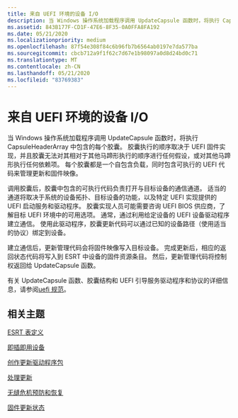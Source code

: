 ```yaml
---
title: 来自 UEFI 环境的设备 I/O
description: 当 Windows 操作系统加载程序调用 UpdateCapsule 函数时，将执行 CapsuleHeaderArray 中包含的每个胶囊。
ms.assetid: 843B177F-CD1F-47E6-8F35-0A0FFA8FA192
ms.date: 05/21/2020
ms.localizationpriority: medium
ms.openlocfilehash: 87f54e308f84c6b96fb7b6564ab0197e7da577ba
ms.sourcegitcommit: cbcb712a9f1f62c7d67e1b98097a0d8d24bd0c71
ms.translationtype: MT
ms.contentlocale: zh-CN
ms.lasthandoff: 05/21/2020
ms.locfileid: "83769383"
---
```

# <a name="device-io-from-the-uefi-environment"></a>来自 UEFI 环境的设备 I/O

当 Windows 操作系统加载程序调用 UpdateCapsule 函数时，将执行 CapsuleHeaderArray 中包含的每个胶囊。 胶囊执行的顺序取决于 UEFI 固件实现，并且胶囊无法对其相对于其他马蹄形执行的顺序进行任何假设，或对其他马蹄形执行任何依赖项。 每个胶囊都是一个自包含负载，同时包含可执行的 UEFI 代码来管理更新和固件映像。

调用胶囊后，胶囊中包含的可执行代码负责打开与目标设备的通信通道。 适当的通道将取决于系统的设备拓扑、目标设备的功能，以及特定 UEFI 实现提供的 UEFI 启动服务和驱动程序。 胶囊实现人员可能需要咨询 UEFI BIOS 供应商，了解目标 UEFI 环境中的可用选项。 通常，通过利用给定设备的 UEFI 设备驱动程序建立通信。 使用此驱动程序，胶囊更新代码可以通过已知的设备路径（使用适当的协议）绑定到设备。

建立通信后，更新管理代码会将固件映像写入目标设备。 完成更新后，相应的返回状态代码将写入到 ESRT 中设备的固件资源条目。 然后，更新管理代码将控制权返回给 UpdateCapsule 函数。

有关 UpdateCapsule 函数、胶囊结构和 UEFI 引导服务驱动程序和协议的详细信息，请参阅[uefi 规范](https://uefi.org/specifications)。

## <a name="related-topics"></a>相关主题

[ESRT 表定义](esrt-table-definition.md)  

[即插即用设备](plug-and-play-device.md)  

[创作更新驱动程序包](authoring-an-update-driver-package.md)  

[处理更新](processing-updates.md)

[无缝危机预防和恢复](seamless-crisis-prevention-and-recovery.md)

[固件更新状态](firmware-update-status.md)  
